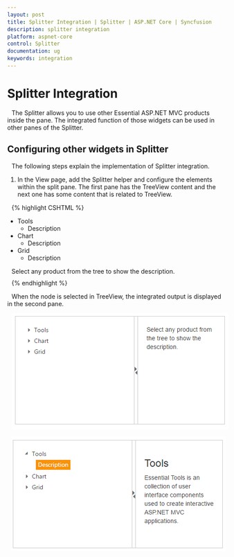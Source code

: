 ```yaml
---
layout: post
title: Splitter Integration | Splitter | ASP.NET Core | Syncfusion
description: splitter integration
platform: aspnet-core
control: Splitter
documentation: ug
keywords: integration
---
```


# Splitter Integration

The Splitter allows you to use other Essential ASP.NET MVC products inside the pane. The integrated function of those widgets can be used in other panes of the Splitter.

## Configuring other widgets in Splitter

The following steps explain the implementation of Splitter integration.

1. In the View page, add the Splitter helper and configure the elements within the split pane. The first pane has the TreeView content and the next one has some content that is related to TreeView.


{% highlight CSHTML %}

<ej-splitter id="outterSplitter" is-responsive="true" enable-auto-resize="true" height="250" width="485">
    <e-split-panes>
        <e-split-pane paneSize="200">
            <e-content-template>
                <div class="cont">
                    <ul id="treeView" class="visibleHide">
                        <li>
                            Tools
                            <ul>
                                <li id="tools" class="_child">Description</li>
                            </ul>
                        </li>
                        <li>
                            Chart
                            <ul>
                                <li id="chart" class="_child">Description </li>
                            </ul>
                        </li>
                        <li>
                            Grid
                            <ul>
                                <li id="grid" class="_child">Description</li>
                            </ul>
                        </li>
                    </ul>
                </div>
            </e-content-template>
        </e-split-pane>
        <e-split-pane pane-size="200">
            <e-content-Template>
                <div class="cont">
                    <div class="_content">
                        Select any product from the tree to show the description.
                    </div>
                    <div class="tools des">
                        <h3>
                            Tools
                        </h3>
                        <p>
                            Essential Tools is an collection of user interface components used to create interactive
                            ASP.NET MVC applications.
                        </p>
                    </div>
                    <div class="chart des">
                        <h3>
                            Chart
                        </h3>
                        <p> Essential Chart is a business-oriented charting component.</p>
                    </div>
                    <div class="grid des">
                        <h3>
                            Grid
                        </h3>
                        <p>
                            Essential MVC Grid offers full featured a Grid control with extensive support for
                            Grouping and the display of hierarchical data.
                        </p>
                    </div>
                </div>
            </e-content-Template>
        </e-split-pane>
    </e-split-panes>
</ej-splitter>

<style type="text/css">
#outterSplitter {
margin: 0 auto;
}    .cont #treeView_Container {
margin-bottom: 0;
border: none;
}
.h3, ._content, p {
font-size: 14px;
margin-top: 10px;
text-indent: 10px;
} 
.des {
display: none;
}
</style>



<script type="text/javascript">
	function treeClicked(sender, args) 
	{
	if (sender.currentElement.hasClass('_child'))
		{
			//nodeSelect event handle
			var content = $('.' + sender.currentElement[0].id).html();
			$('._content').html(content);
		}
	}
</script>

{% endhighlight %}



When the node is selected in TreeView, the integrated output is displayed in the second pane.



![](Splitter-Integration_images/Splitter-Integration_img1.png)





![](Splitter-Integration_images/Splitter-Integration_img2.png)




